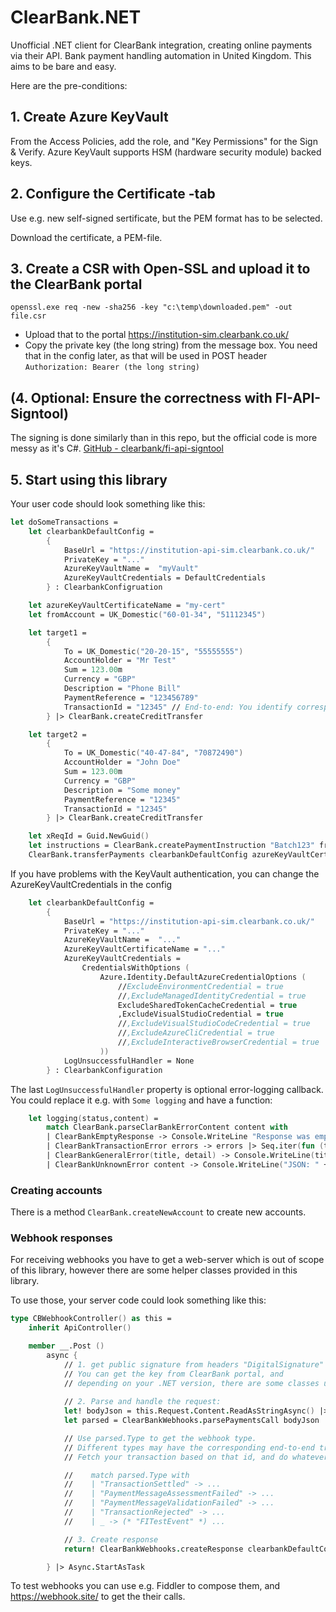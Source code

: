 
# ClearBank.NET

Unofficial .NET client for ClearBank integration, creating online payments via their API.
Bank payment handling automation in United Kingdom.
This aims to be bare and easy.

Here are the pre-conditions:

## 1. Create Azure KeyVault

From the Access Policies, add the role, and "Key Permissions" for the Sign & Verify.
Azure KeyVault supports HSM (hardware security module) backed keys.

## 2. Configure the Certificate -tab

Use e.g. new self-signed sertificate, but the PEM format has to be selected.

Download the certificate, a PEM-file.

## 3. Create a CSR with Open-SSL and upload it to the ClearBank portal

```shell
openssl.exe req -new -sha256 -key "c:\temp\downloaded.pem" -out file.csr
```

-	Upload that to the portal https://institution-sim.clearbank.co.uk/
-	Copy the private key (the long string) from the message box. You need that in the config later, as that will be used in POST header `Authorization: Bearer (the long string)`


## (4. Optional: Ensure the correctness with FI-API-Signtool)

The signing is done similarly than in this repo, but the official code is more messy as it's C#.
[GitHub - clearbank/fi-api-signtool](https://github.com/clearbank/fi-api-signtool)

## 5. Start using this library

Your user code should look something like this:

```fsharp
let doSomeTransactions =
    let clearbankDefaultConfig =
        {
            BaseUrl = "https://institution-api-sim.clearbank.co.uk/"
            PrivateKey = "..."
            AzureKeyVaultName =  "myVault"
            AzureKeyVaultCredentials = DefaultCredentials
        } : ClearbankConfigruation

    let azureKeyVaultCertificateName = "my-cert"
    let fromAccount = UK_Domestic("60-01-34", "51112345")

    let target1 = 
        {
            To = UK_Domestic("20-20-15", "55555555")
            AccountHolder = "Mr Test"
            Sum = 123.00m
            Currency = "GBP"
            Description = "Phone Bill"
            PaymentReference = "123456789"
            TransactionId = "12345" // End-to-end: You identify corresponding webhooks with this.
        } |> ClearBank.createCreditTransfer

    let target2 = 
        {
            To = UK_Domestic("40-47-84", "70872490")
            AccountHolder = "John Doe"
            Sum = 123.00m
            Currency = "GBP"
            Description = "Some money"
            PaymentReference = "12345"
            TransactionId = "12345"
        } |> ClearBank.createCreditTransfer

    let xReqId = Guid.NewGuid()
    let instructions = ClearBank.createPaymentInstruction "Batch123" fromAccount  [| target1 ; target2 |]
    ClearBank.transferPayments clearbankDefaultConfig azureKeyVaultCertificateName xReqId [| instructions |] |> Async.RunSynchronously

```

If you have problems with the KeyVault authentication, you can change the AzureKeyVaultCredentials in the config

```fsharp
    let clearbankDefaultConfig =
        {
            BaseUrl = "https://institution-api-sim.clearbank.co.uk/"
            PrivateKey = "..."
            AzureKeyVaultName =  "..."
            AzureKeyVaultCertificateName = "..."
            AzureKeyVaultCredentials =
                CredentialsWithOptions (
                    Azure.Identity.DefaultAzureCredentialOptions (
                        //ExcludeEnvironmentCredential = true
                        //,ExcludeManagedIdentityCredential = true
                        ExcludeSharedTokenCacheCredential = true
                        ,ExcludeVisualStudioCredential = true
                        //,ExcludeVisualStudioCodeCredential = true
                        //,ExcludeAzureCliCredential = true
                        //,ExcludeInteractiveBrowserCredential = true
                    )) 
            LogUnsuccessfulHandler = None
        } : ClearbankConfiguration
```

The last `LogUnsuccessfulHandler` property is optional error-logging callback. You could replace it e.g. with `Some logging` and have a function:

```fsharp
    let logging(status,content) =
        match ClearBank.parseClarBankErrorContent content with
        | ClearBankEmptyResponse -> Console.WriteLine "Response was empty"
        | ClearBankTransactionError errors -> errors |> Seq.iter(fun (tid,err) -> Console.WriteLine("Transaction id " + tid + " failed for " + err))
        | ClearBankGeneralError(title, detail) -> Console.WriteLine(title + ", " + detail)
        | ClearBankUnknownError content -> Console.WriteLine("JSON: " + content)
```

### Creating accounts

There is a method `ClearBank.createNewAccount` to create new accounts.

### Webhook responses

For receiving webhooks you have to get a web-server which is out of scope of this library,
however there are some helper classes provided in this library.

To use those, your server code could look something like this:

```fsharp
type CBWebhookController() as this =
    inherit ApiController()

    member __.Post ()
        async {
            // 1. get public signature from headers "DigitalSignature" and verify it.
            // You can get the key from ClearBank portal, and 
            // depending on your .NET version, there are some classes under System.Security.Cryptography
            
            // 2. Parse and handle the request:
            let! bodyJson = this.Request.Content.ReadAsStringAsync() |> Async.AwaitTask            
            let parsed = ClearBankWebhooks.parsePaymentsCall bodyJson

            // Use parsed.Type to get the webhook type.
            // Different types may have the corresponding end-to-end transactionId in different places.
            // Fetch your transaction based on that id, and do whatever you want.

            //    match parsed.Type with
            //    | "TransactionSettled" -> ...
            //    | "PaymentMessageAssessmentFailed" -> ...
            //    | "PaymentMessageValidationFailed" -> ...
            //    | "TransactionRejected" -> ...
            //    | _ -> (* "FITestEvent" *) ...

            // 3. Create response
            return! ClearBankWebhooks.createResponse clearbankDefaultConfig azureKeyVaultCertificateName this.Request parsed.Nonce

        } |> Async.StartAsTask
```

To test webhooks you can use e.g. Fiddler to compose them, and https://webhook.site/ to get the their calls.
